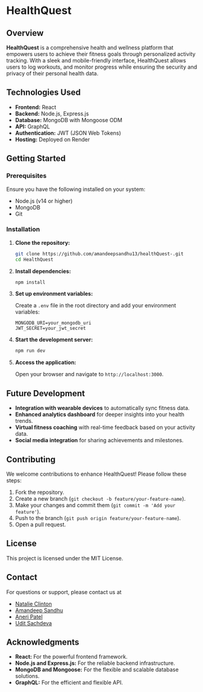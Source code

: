 # HealthQuest

## Overview

**HealthQuest** is a comprehensive health and wellness platform that empowers users to achieve their fitness goals through personalized activity tracking. With a sleek and mobile-friendly interface, HealthQuest allows users to log workouts, and monitor progress while ensuring the security and privacy of their personal health data.

## Technologies Used

- **Frontend:** React
- **Backend:** Node.js, Express.js
- **Database:** MongoDB with Mongoose ODM
- **API:** GraphQL
- **Authentication:** JWT (JSON Web Tokens)
- **Hosting:** Deployed on Render

## Getting Started

### Prerequisites

Ensure you have the following installed on your system:

- Node.js (v14 or higher)
- MongoDB
- Git

### Installation

1. **Clone the repository:**

   ```bash
   git clone https://github.com/amandeepsandhu13/healthQuest-.git
   cd HealthQuest
   ```

2. **Install dependencies:**

   ```bash
   npm install
   ```

3. **Set up environment variables:**

   Create a `.env` file in the root directory and add your environment variables:

   ```plaintext
   MONGODB_URI=your_mongodb_uri
   JWT_SECRET=your_jwt_secret
   ```

4. **Start the development server:**

   ```bash
   npm run dev
   ```

5. **Access the application:**

   Open your browser and navigate to `http://localhost:3000`.


## Future Development

- **Integration with wearable devices** to automatically sync fitness data.
- **Enhanced analytics dashboard** for deeper insights into your health trends.
- **Virtual fitness coaching** with real-time feedback based on your activity data.
- **Social media integration** for sharing achievements and milestones.

## Contributing

We welcome contributions to enhance HealthQuest! Please follow these steps:

1. Fork the repository.
2. Create a new branch (`git checkout -b feature/your-feature-name`).
3. Make your changes and commit them (`git commit -m 'Add your feature'`).
4. Push to the branch (`git push origin feature/your-feature-name`).
5. Open a pull request.

## License

This project is licensed under the MIT License.

## Contact

For questions or support, please contact us at   
- [Natalie Clinton](https://github.com/NatalieClinton)
- [Amandeep Sandhu](https://github.com/amandeepsandhu13)
- [Aneri Patel](https://github.com/aneripatel2002)
- [Udit Sachdeva](https://github.com/usachdeva)

## Acknowledgments

- **React:** For the powerful frontend framework.
- **Node.js and Express.js:** For the reliable backend infrastructure.
- **MongoDB and Mongoose:** For the flexible and scalable database solutions.
- **GraphQL:** For the efficient and flexible API.